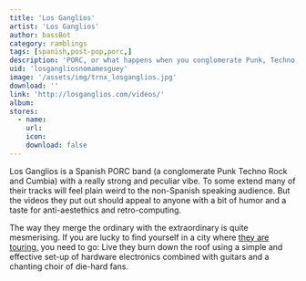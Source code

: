 ```yaml
---
title: 'Los Ganglios'
artist: 'Los Ganglios'
author: bassBot
category: ramblings
tags: [spanish,post-pop,porc,]
description: 'PORC, or what happens when you conglomerate Punk, Techno, Rock and Cumbia'
uid: 'losgangliosnomamesguey'
image: '/assets/img/trnx_losganglios.jpg'
download: ''
link: 'http://losganglios.com/videos/'
album: 
stores:
  - name:
    url: 
    icon: 
    download: false
---
```

Los Ganglios is a Spanish PORC band (a conglomerate Punk Techno Rock and Cumbia) with a really strong and peculiar vibe. To some extend many of their tracks will feel plain weird to the non-Spanish speaking audience. But the videos they put out should appeal to anyone with a bit of humor and a taste for anti-aestethics and retro-computing. 

The way they merge the ordinary with the extraordinary is quite mesmerising. If you are lucky to find yourself in a city where [they are touring,](http://losganglios.com/agenda/ "Los Ganglios dates") you need to go: Live they burn down the roof using a simple and effective set-up of hardware electronics combined with guitars and a chanting choir of die-hard fans.
